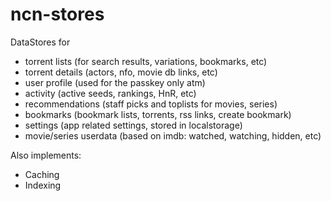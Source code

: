 # ncn-stores

DataStores for 

* torrent lists (for search results, variations, bookmarks, etc)
* torrent details (actors, nfo, movie db links, etc)
* user profile (used for the passkey only atm)
* activity (active seeds, rankings, HnR, etc)
* recommendations (staff picks and toplists for movies, series)
* bookmarks (bookmark lists, torrents, rss links, create bookmark)
* settings (app related settings, stored in localstorage)
* movie/series userdata (based on imdb: watched, watching, hidden, etc)

Also implements:

* Caching
* Indexing

